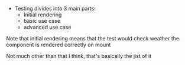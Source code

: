 - Testing divides into 3 main parts:
    - Initial rendering
    - basic use case
    - advanced use case

Note that initial rendering means that the test
would check weather the component is rendered correctly on mount

Not much other than that I think, that's basically the jist of it
